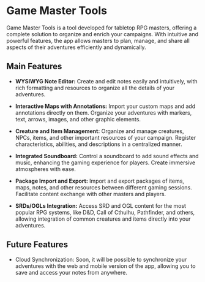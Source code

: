 # Game Master Tools

Game Master Tools is a tool developed for tabletop RPG masters, offering a complete solution to organize and enrich your campaigns. With intuitive and powerful features, the app allows masters to plan, manage, and share all aspects of their adventures efficiently and dynamically.

## Main Features

- **WYSIWYG Note Editor:** Create and edit notes easily and intuitively, with rich formatting and resources to organize all the details of your adventures.

- **Interactive Maps with Annotations:** Import your custom maps and add annotations directly on them. Organize your adventures with markers, text, arrows, images, and other graphic elements.

- **Creature and Item Management:** Organize and manage creatures, NPCs, items, and other important resources of your campaign. Register characteristics, abilities, and descriptions in a centralized manner.

- **Integrated Soundboard:** Control a soundboard to add sound effects and music, enhancing the gaming experience for players. Create immersive atmospheres with ease.

- **Package Import and Export:** Import and export packages of items, maps, notes, and other resources between different gaming sessions. Facilitate content exchange with other masters and players.

- **SRDs/OGLs Integration:** Access SRD and OGL content for the most popular RPG systems, like D&D, Call of Cthulhu, Pathfinder, and others, allowing integration of common creatures and items directly into your adventures.

## Future Features

- Cloud Synchronization: Soon, it will be possible to synchronize your adventures with the web and mobile version of the app, allowing you to save and access your notes from anywhere.
